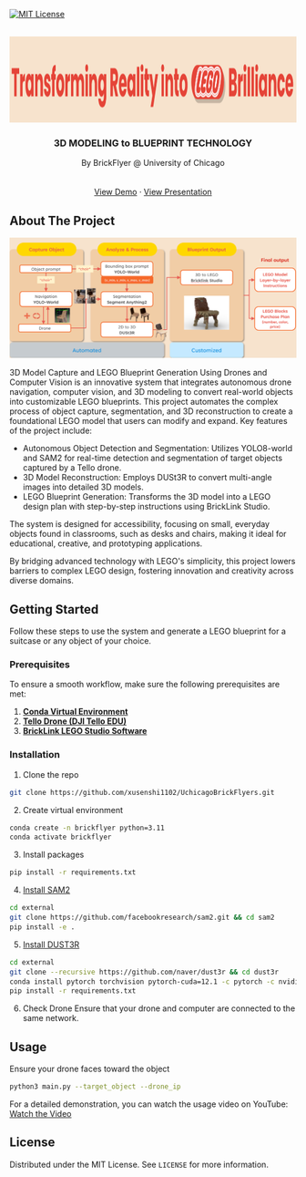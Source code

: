 <!-- PROJECT SHIELDS -->
<!--

-->
[![MIT License][license-shield]][license-url]

<!-- PROJECT LOGO -->
<br />
<div align="center">
  <a href="https://github.com/xusenshi1102/UchicagoBrickFlyers">
    <img src="images/logo.png" alt="Logo" width="1449" height="151">
  </a>

  <h3 align="center">3D MODELING to BLUEPRINT TECHNOLOGY</h3>

  <p align="center">
    By BrickFlyer @ University of Chicago
    <br />
    <a></a>
    <br />
    <br />
    <a href="https://youtu.be/vi7t1NEUvjg">View Demo</a>
    ·
    <a href="https://docs.google.com/presentation/d/16eW59hRi-5u8jI3KI2rahYbW-pX7z3u7/edit?usp=sharing&ouid=113572346800658150948&rtpof=true&sd=true">View Presentation</a>
  </p>
</div>


<!-- ABOUT THE PROJECT -->
## About The Project

![Product Pipeline Screen Shot][product-pipeline-screenshot]

3D Model Capture and LEGO Blueprint Generation Using Drones and Computer Vision is an innovative system that integrates autonomous drone navigation, computer vision, and 3D modeling to convert real-world objects into customizable LEGO blueprints. This project automates the complex process of object capture, segmentation, and 3D reconstruction to create a foundational LEGO model that users can modify and expand.
Key features of the project include:
* Autonomous Object Detection and Segmentation: Utilizes YOLO8-world and SAM2 for real-time detection and segmentation of target objects captured by a Tello drone.
* 3D Model Reconstruction: Employs DUSt3R to convert multi-angle images into detailed 3D models.
* LEGO Blueprint Generation: Transforms the 3D model into a LEGO design plan with step-by-step instructions using BrickLink Studio.

The system is designed for accessibility, focusing on small, everyday objects found in classrooms, such as desks and chairs, making it ideal for educational, creative, and prototyping applications.

By bridging advanced technology with LEGO's simplicity, this project lowers barriers to complex LEGO design, fostering innovation and creativity across diverse domains.


<!-- GETTING STARTED -->
## Getting Started

Follow these steps to use the system and generate a LEGO blueprint for a suitcase or any object of your choice.

### Prerequisites

To ensure a smooth workflow, make sure the following prerequisites are met:

1. [**Conda Virtual Environment**](https://www.anaconda.com/download?utm_source=anacondadocs&utm_medium=documentation&utm_campaign=download&utm_content=topnavalldocs)  
2. [**Tello Drone (DJI Tello EDU)**](https://www.amazon.com/DJI-CP-TL-00000026-02-Tello-EDU/dp/B07TZG2NNT)  
3. [**BrickLink LEGO Studio Software**](https://www.bricklink.com/v3/studio/download.page)

### Installation

1. Clone the repo
```bash
git clone https://github.com/xusenshi1102/UchicagoBrickFlyers.git
```

2. Create virtual environment
```bash
conda create -n brickflyer python=3.11
conda activate brickflyer
```

3. Install packages
```bash
pip install -r requirements.txt
```

4. [Install SAM2](https://github.com/facebookresearch/sam2)
```bash
cd external
git clone https://github.com/facebookresearch/sam2.git && cd sam2
pip install -e .
```

5. [Install DUST3R](https://github.com/naver/dust3r)
```bash
cd external
git clone --recursive https://github.com/naver/dust3r && cd dust3r
conda install pytorch torchvision pytorch-cuda=12.1 -c pytorch -c nvidia  # use the correct version of cuda for your system
pip install -r requirements.txt
```

6. Check Drone
Ensure that your drone and computer are connected to the same network.

<!-- USAGE EXAMPLES -->
## Usage
Ensure your drone faces toward the object
```bash
python3 main.py --target_object --drone_ip
```

For a detailed demonstration, you can watch the usage video on YouTube:  
[Watch the Video](https://youtu.be/vi7t1NEUvjg)


<!-- LICENSE -->
## License

Distributed under the MIT License. See `LICENSE` for more information.


<!-- MARKDOWN LINKS & IMAGES -->
[license-shield]: https://img.shields.io/github/license/othneildrew/Best-README-Template.svg?style=for-the-badge
[license-url]: https://github.com/xusenshi1102/UchicagoBrickFlyers/blob/main/LICENSE
[product-pipeline-screenshot]: images/project-pipeline.png